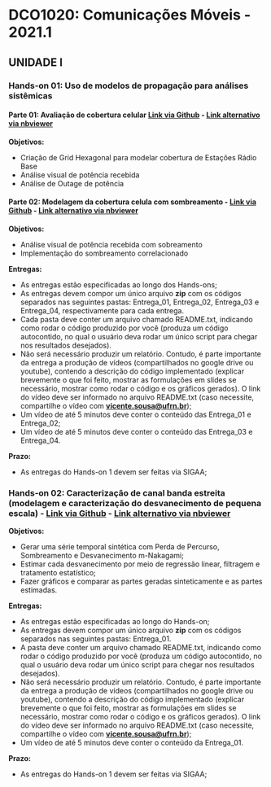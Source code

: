 # DCO1020: Comunicações Móveis - 2021.1

## UNIDADE I

### Hands-on 01: Uso de modelos de propagação para análises sistêmicas

#### Parte 01: Avaliação de cobertura celular [Link via Github](https://github.com/vicentesousa/DCO1020_2021_1/blob/main/h01_parte01.ipynb) - [Link alternativo via nbviewer](http://nbviewer.jupyter.org/github/vicentesousa/DCO1020_2021_1/blob/main/h01_parte01.ipynb)

**Objetivos:**
- Criação de Grid Hexagonal para modelar cobertura de Estações Rádio Base
- Análise visual de potência recebida 
- Análise de Outage de potência

####  Parte 02: Modelagem da cobertura celula com sombreamento - [Link via Github](https://github.com/vicentesousa/DCO1020_2021_1/blob/main/h01_parte02.ipynb) - [Link alternativo via nbviewer](https://nbviewer.jupyter.org/github/vicentesousa/DCO1020_2021_1/blob/main/h01_parte02.ipynb)

**Objetivos:**
- Análise visual de potência recebida com sobreamento
- Implementação do sombreamento correlacionado 

**Entregas:**
- As entregas estão especificadas ao longo dos Hands-ons;
- As entregas devem compor um único arquivo **zip** com os códigos separados nas seguintes pastas: Entrega_01, Entrega_02, Entrega_03 e Entrega_04, respectivamente para cada entrega. 
- Cada pasta deve conter um arquivo chamado README.txt, indicando como rodar o código produzido por você (produza um código autocontido, no qual o usuário deva rodar um único script para chegar nos resultados desejados). 
- Não será necessário produzir um relatório. Contudo, é parte importante da entrega a produção de vídeos (compartilhados no google drive ou youtube), contendo a descrição do código implementado (explicar brevemente o que foi feito, mostrar as formulações em slides se necessário, mostrar como rodar o código e os gráficos gerados). O link do vídeo deve ser informado no arquivo README.txt (caso necessite, compartilhe o vídeo com **vicente.sousa@ufrn.br**);
- Um vídeo de até 5 minutos deve conter o conteúdo das Entrega_01 e Entrega_02;
- Um vídeo de até 5 minutos deve conter o conteúdo das Entrega_03 e Entrega_04.

**Prazo:**
- As entregas do Hands-on 1 devem ser feitas via SIGAA;

### Hands-on 02: Caracterização de canal banda estreita (modelagem e caracterização do desvanecimento de pequena escala) - [Link via Github](https://github.com/vicentesousa/DCO1020_2021_1/blob/main/h01_parte_03.ipynb)  - [Link alternativo via nbviewer](https://nbviewer.jupyter.org/github/vicentesousa/DCO1020_2021_1/blob/main/h01_parte_03.ipynb)

**Objetivos:**
- Gerar uma série temporal sintética com Perda de Percurso, Sombreamento e Desvanecimento m-Nakagami;
- Estimar cada desvanecimento por meio de regressão linear, filtragem e tratamento estatístico;
- Fazer gráficos e comparar as partes geradas sinteticamente e as partes estimadas.

**Entregas:**
- As entregas estão especificadas ao longo do Hands-on;
- As entregas devem compor um único arquivo **zip** com os códigos separados nas seguintes pastas: Entrega_01. 
- A pasta deve conter um arquivo chamado README.txt, indicando como rodar o código produzido por você (produza um código autocontido, no qual o usuário deva rodar um único script para chegar nos resultados desejados). 
- Não será necessário produzir um relatório. Contudo, é parte importante da entrega a produção de vídeos (compartilhados no google drive ou youtube), contendo a descrição do código implementado (explicar brevemente o que foi feito, mostrar as formulações em slides se necessário, mostrar como rodar o código e os gráficos gerados). O link do vídeo deve ser informado no arquivo README.txt (caso necessite, compartilhe o vídeo com **vicente.sousa@ufrn.br**);
- Um vídeo de até 5 minutos deve conter o conteúdo da Entrega_01.

**Prazo:**
- As entregas do Hands-on 1 devem ser feitas via SIGAA;


<!--
## UNIDADE II

### Hands-on 1: OFDM Basics (ortogonalidade, transmissão e recepção, desempenho em canal sem fio) - [Link via Github](https://github.com/vicentesousa/DCO1020_2021_1/blob/main/h02.ipynb) - [Link alternativo via nbviewer](https://nbviewer.jupyter.org/github/vicentesousa/DCO1020_2021_1/blob/main/h02.ipynb)
#### Objetivos
- Entender a modelagem da multiplexação OFDM;
- Entender o processo de ortogalização entre subportadoras OFDM;
- Entender a modelagem da demultiplexação OFDM;
- Demonstrar o processo de demultiplexação OFDM em canais AWGN.

**A entrega devem compor um único arquivo zip com os códigos e um arquivo chamado README.txt, indicando como rodar o código produzido por você (produza um código autocontido, no qual o usuário deva rodar um único script para chegar nos resultados desejados). 

**Faz parte da entrega a produção de um vídeo no youtube, de no máximo 5 minutos, contendo uma descrição do relatório e do código implementado (explicar brevemente o que foi feito, mostrar as formulações, mostrar como rodar o código e os gráficos gerados). O link do vídeo deve ser informado no arquivo README.txt. O vídeo é parte bem importante da avaliação.**

**Prazo: 26/08/2021**

## UNIDADE III

### Hands-on 1: calculadora de taxa de transmissão máxima de sistemas 4G e 5G - [Link via Github](https://github.com/vicentesousa/DCO1020_2021_1/blob/main/h03.ipynb) - [Link alternativo via nbviewer](https://nbviewer.jupyter.org/github/vicentesousa/DCO1020_2021_1/blob/main/h03.ipynb)

#### Objetivos
- Entender o cálculo de taxa máxima de sistemas 3GPP-LTE (Release 10);
- Modelar o cálculo de taxa máxima de sistemas de comunicação;
- Implementar o cálculo de taxa máxima de sistemas 3GPP-NR (Release 15).

**A entrega devem compor um único arquivo zip com os códigos e um arquivo chamado README.txt, indicando como rodar o código produzido por você (produza um código autocontido, no qual o usuário deva rodar um único script para chegar nos resultados desejados).**

**Faz parte da entrega a produção de um vídeo no youtube, de no máximo 5 minutos, contendo uma descrição técnica do cálculo da taxa e do código implementado (explicar brevemente o que foi feito, mostrar as formulações, mostrar como rodar o código e os gráficos gerados). O link do vídeo deve ser informado no arquivo README.txt. O vídeo é parte crucial da avaliação.**

**Importante: O vídeo no youtube deve explicar o funcionamento da interface gráfica e mostrar calculadora funcionando com a taxa mínima e a taxa máxima do sistema.**


**Prazo: 09/09/2021**
-->
<!--

## Parte 2

### Hands-on 1: OFDM Basics (ortogonalidade, transmissão e recepção, desempenho em canal sem fio) - [Link via Github](https://github.com/vicentesousa/DCO1020_2021_1/blob/main/h02.ipynb) - [Link alternativo via nbviewer](https://nbviewer.jupyter.org/github/vicentesousa/DCO1020_2021_1/blob/main/h02.ipynb)
#### Objetivos
- Entender a modelagem da multiplexação OFDM;
- Entender o processo de ortogalização entre subportadoras OFDM;
- Entender a modelagem da demultiplexação OFDM;
- Demonstrar o processo de demultiplexação OFDM em canais AWGN.

**A entrega devem compor um único arquivo zip com os códigos, o mini-relatório e um arquivo chamado README.txt, indicando como rodar o código produzido por você (produza um código autocontido, no qual o usuário deva rodar um único script para chegar nos resultados desejados). O mini-relatório deve ser técnico (análise dos resultados), mas pode ser administrativo (voltado a comentários sobre a execução do projeto). O arquivo zip deve ser entregue via SIGAA.**

**Faz parte da entrega a produção de um vídeo no youtube, de no máximo 5 minutos, contendo uma descrição do relatório e do código implementado (explicar brevemente o que foi feito, mostrar as formulações, mostrar como rodar o código e os gráficos gerados). O link do vídeo deve ser informado no mini-relatório. O vídeo é parte bem importante da avaliação.**


## Parte 3






# UNIDADE II

**As entregas devem compor um único arquivo zip com os códigos separados nas seguintes pastas: Entrega_01, Entrega_02, Entrega_03, respectivamente para cada entrega. Cada pasta deve conter um arquivo chamado README.txt, indicando como rodar o código produzido por você (produza um código autocontido, no qual o usuário deva rodar um único script para chegar nos resultados desejados). Finalmente, em cada pasta deve conter um documento, de no máximo 2 páginas, relatando algum aspecto que você ache importante destacar sobre cada experimento. O relato pode deve ser técnico (análise de algum resultado) e administrativo (voltado a comentários sobre a execução do projeto). O arquivo zip deve ser entregue via SIGAA.**

**Faz parte da entrega a produção de um vídeo no youtube, de no máximo 5 minutos, contendo uma descrição do código implementado (explicar brevemente o que foi feito, mostrar as formulações, mostrar como rodar o código e os gráficos gerados). O link do vídeo deve ser informado no mini-relatório. O vídeo é parte bem importante da avaliação.**
-->


